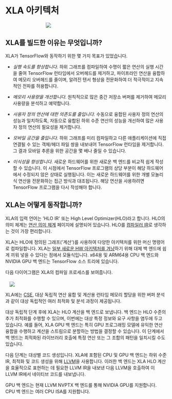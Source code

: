 # XLA 아키텍처

<div style="width:50%; margin:auto; margin-bottom:10px; margin-top:20px;"> <img src="https://github.com/tensorflow/docs-l10n/blob/master/site/ko/xla/images/xlalogo.png?raw=true" class=""> </div>

## XLA를 빌드한 이유는 무엇입니까?

XLA가 TensorFlow와 동작하기 위한 몇 가지 목표가 있었습니다.

- *실행 속도를 향상합니다.* 하위 그래프를 컴파일하여 수명이 짧은 연산의 실행 시간을 줄여 TensorFlow 런타임에서 오버헤드를 제거하고, 파이프라인 연산을 융합하여 메모리 오버헤드를 줄이며, 알려진 텐서 형상을 전문화하여 더 적극적이고 지속적인 전파를 허용합니다.

- *메모리 사용량을 개선합니다.* 원칙적으로 많은 중간 저장소 버퍼를 제거하여 메모리 사용량을 분석하고 예약합니다.

- *사용자 정의 연산에 대한 의존도를 줄입니다.* 수동으로 융합된 사용자 정의 연산의 성능과 일치하도록, 자동으로 융합된 하위 수준 연산의 성능을 개선하여 많은 사용자 정의 연산의 필요성을 제거합니다.

- *모바일 공간을 줄입니다.* 하위 그래프를 미리 컴파일하고 다른 애플리케이션에 직접 연결될 수 있는 객체/헤더 파일 쌍을 내보내어 TensorFlow 런타임을 제거합니다. 그 결과 모바일 추론을 위한 공간을 몇 배나 줄일 수 있습니다.

- *이식성을 향상합니다.* 새로운 하드웨어를 위한 새로운 백 엔드를 비교적 쉽게 작성할 수 있습니다. 이 시점에서 TensorFlow 프로그램의 상당 부분이 해당 하드웨어에서 수정되지 않은 상태로 실행됩니다. 이는 새로운 하드웨어를 위한 개별 모놀리식 연산을 전문화하는 접근 방식과 대조됩니다. 해당 연산을 사용하려면 TensorFlow 프로그램을 다시 작성해야 합니다.

## XLA는 어떻게 동작합니까?

XLA의 입력 언어는 'HLO IR' 또는 High Level Optimizer(HLO)라고 합니다. HLO의 의미 체계는 [연산 의미 체계](./operation_semantics.md) 페이지에 설명되어 있습니다. HLO를 [컴파일러 IR](https://en.wikipedia.org/wiki/Intermediate_representation)로 생각하는 것이 가장 편리합니다.

XLA는 HLO에 정의된 그래프('계산')를 사용하여 다양한 아키텍처를 위한 머신 명령어로 컴파일합니다. XLA는 [일부 새로운 HW 아키텍처를 겨냥](./developing_new_backend.md)하기 위해 대체 백 엔드에 쉽게 끼워 넣을 수 있다는 점에서 모듈식입니다. x64용 및 ARM64용 CPU 백 엔드와 NVIDIA GPU 백 엔드는 TensorFlow 소스 트리에 있습니다.

다음 다이어그램은 XLA의 컴파일 프로세스를 보여줍니다.

<div style="width:95%; margin:auto; margin-bottom:10px; margin-top:20px;">   <img src="https://github.com/tensorflow/docs-l10n/blob/master/site/ko/xla/images/how-does-xla-work.png?raw=true" class=""> </div>

XLA에는 [CSE](https://en.wikipedia.org/wiki/Common_subexpression_elimination), 대상 독립적 연산 융합 및 계산용 런타임 메모리 할당을 위한 버퍼 분석과 같이 대상 독립적인 여러 최적화 및 분석 과정이 제공됩니다.

대상 독립적 단계 후에 XLA는 HLO 계산을 백 엔드로 보냅니다. 백 엔드는 HLO 수준의 추가 최적화를 수행할 수 있으며, 이번에는 대상 특정 정보와 요구 사항을 염두에 두고 있습니다. 예를 들어, XLA GPU 백 엔드는 특히 GPU 프로그래밍 모델에 유익한 연산 융합을 수행하고 계산을 스트림으로 분할하는 방법을 결정할 수 있습니다. 이 단계에서 백 엔드는 최적화된 라이브러리 호출에 특정 연산 또는 그 조합의 패턴을 일치시킬 수도 있습니다.

다음 단계는 대상별 코드 생성입니다. XLA에 포함된 CPU 및 GPU 백 엔드는 하위 수준 IR, 최적화 및 코드 생성을 위해 [LLVM](http://llvm.org)을 사용합니다. 이러한 백 엔드는 XLA HLO 계산을 효율적으로 표현하는 데 필요한 LLVM IR을 내보낸 다음 LLVM을 호출하여 이 LLVM IR에서 네이티브 코드를 내보냅니다.

GPU 백 엔드는 현재 LLVM NVPTX 백 엔드를 통해 NVIDIA GPU를 지원합니다. CPU 백 엔드는 여러 CPU ISA를 지원합니다.
